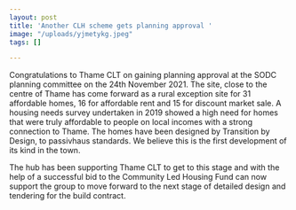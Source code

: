 ```yaml
---
layout: post
title: 'Another CLH scheme gets planning approval '
image: "/uploads/yjmetykg.jpeg"
tags: []

---
```

Congratulations to Thame CLT on gaining planning approval at the SODC planning committee on the 24th November 2021. The site, close to the centre of Thame has come forward as a rural exception site for 31 affordable homes, 16 for affordable rent and 15 for discount market sale.  A housing needs survey undertaken in 2019 showed a high need for homes that were truly affordable to people on local incomes with a strong connection to Thame. The homes have been  designed by Transition by Design, to passivhaus standards.  We believe this is the first development of its kind in the town. 

The hub has been supporting Thame CLT to get to this stage and with the help of a successful bid to the Community Led Housing Fund can now support the group to move forward to the next stage of detailed design and tendering for the build contract. 